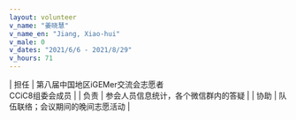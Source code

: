 ```yaml
---
layout: volunteer
v_name: "姜晓慧"
v_name_en: "Jiang, Xiao-hui"
v_male: 0
v_dates: "2021/6/6 - 2021/8/29"
v_hours: 71
---
```



| 担任 | 第八届中国地区iGEMer交流会志愿者<br/>CCiC8组委会成员 |
| 负责 | 参会人员信息统计，各个微信群内的答疑  |
| 协助 | 队伍联络；会议期间的晚间志愿活动 |